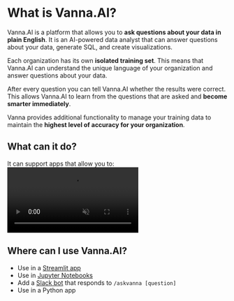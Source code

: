 <style>

</style>

# What is **Vanna.AI**?
Vanna.AI is a platform that allows you to **ask questions about your data in plain English**. It is an AI-powered data analyst that can answer questions about your data, generate SQL, and create visualizations.

Each organization has its own **isolated training set**. This means that Vanna.AI can understand the unique language of your organization and answer questions about your data.

After every question you can tell Vanna.AI whether the results were correct. This allows Vanna.AI to learn from the questions that are asked and **become smarter immediately**.

Vanna provides additional functionality to manage your training data to maintain the **highest level of accuracy for your organization**.

## What can it do?
It can support apps that allow you to:
<video autoplay="" muted="" loop="" playsinline="" class="object-scale-down p-4">
                    <source src="https://vanna.ai/0501.mp4" type="video/mp4">
                </video>

## Where can I use **Vanna.AI**?
- Use in a [Streamlit app](streamlit.md)
- Use in [Jupyter Notebooks](jupyter.md)
- Add a [Slack bot](slack.md) that responds to `/askvanna [question]`
- Use in a Python app

